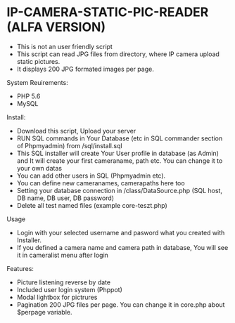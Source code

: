 # IP-CAMERA-STATIC-PIC-READER (ALFA VERSION)
* This is not an user friendly script
* This script can read JPG files from directory, where IP camera upload static pictures.
* It displays 200 JPG formated images per page.

System Reuirements:
* PHP 5.6
* MySQL

Install:
* Download this script, Upload your server
* RUN SQL commands in Your Database (etc in SQL commander section of  Phpmyadmin) from /sql/install.sql
* This SQL installer will create Your User profile in database (as Admin) and It will create your first cameraname, path etc. You can change it to your own datas
* You can add other users in SQL (Phpmyadmin etc).
* You can define new cameranames, camerapaths here too
* Setting your database connection in /class/DataSource.php (SQL host, DB name, DB user, DB password)
* Delete all test named files (example core-teszt.php)

Usage
* Login with your selected username and pasword what you created with Installer.
* If you defined a camera name and camera path in database, You will see it in cameralist menu after login

Features:
* Picture listening reverse by date
* Included user login system (Phppot)
* Modal lightbox for pictrures
* Pagination 200 JPG files per page. You can change it in core.php about $perpage variable.
